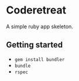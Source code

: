 # Coderetreat

A simple ruby app skeleton.

## Getting started

* `gem install bundler`
* `bundle`
* `rspec`